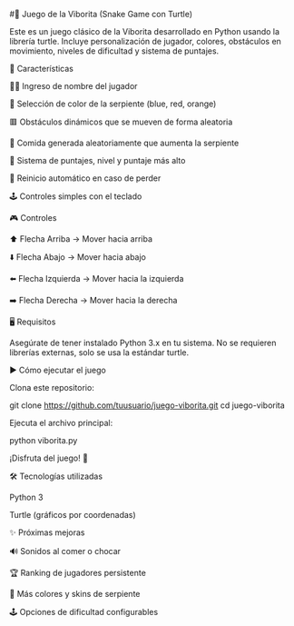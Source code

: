 #🐍 Juego de la Viborita (Snake Game con Turtle)

Este es un juego clásico de la Viborita desarrollado en Python usando la librería turtle.
Incluye personalización de jugador, colores, obstáculos en movimiento, niveles de dificultad y sistema de puntajes.

🚀 Características

🧑‍💻 Ingreso de nombre del jugador

🎨 Selección de color de la serpiente (blue, red, orange)

🟥 Obstáculos dinámicos que se mueven de forma aleatoria

🍎 Comida generada aleatoriamente que aumenta la serpiente

🎯 Sistema de puntajes, nivel y puntaje más alto

🔄 Reinicio automático en caso de perder

🕹️ Controles simples con el teclado

🎮 Controles

⬆️ Flecha Arriba → Mover hacia arriba

⬇️ Flecha Abajo → Mover hacia abajo

⬅️ Flecha Izquierda → Mover hacia la izquierda

➡️ Flecha Derecha → Mover hacia la derecha

🖥️ Requisitos

Asegúrate de tener instalado Python 3.x en tu sistema.
No se requieren librerías externas, solo se usa la estándar turtle.

▶️ Cómo ejecutar el juego

Clona este repositorio:

git clone https://github.com/tuusuario/juego-viborita.git
cd juego-viborita


Ejecuta el archivo principal:

python viborita.py


¡Disfruta del juego! 🎉

🛠️ Tecnologías utilizadas

Python 3

Turtle (gráficos por coordenadas)

✨ Próximas mejoras

🔊 Sonidos al comer o chocar

🏆 Ranking de jugadores persistente

🎨 Más colores y skins de serpiente

🕹️ Opciones de dificultad configurables


